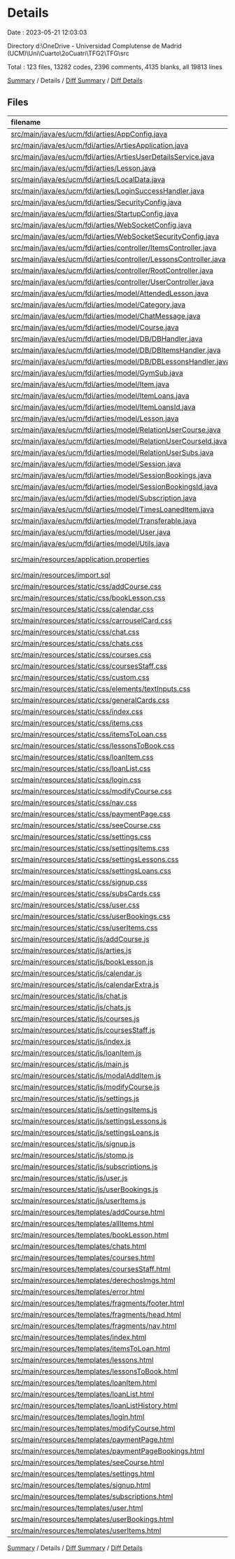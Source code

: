 # Details

Date : 2023-05-21 12:03:03

Directory d:\\OneDrive - Universidad Complutense de Madrid (UCM)\\Uni\\Cuarto\\2oCuatri\\TFG2\\TFG\\src

Total : 123 files,  13282 codes, 2396 comments, 4135 blanks, all 19813 lines

[Summary](results.md) / Details / [Diff Summary](diff.md) / [Diff Details](diff-details.md)

## Files
| filename | language | code | comment | blank | total |
| :--- | :--- | ---: | ---: | ---: | ---: |
| [src/main/java/es/ucm/fdi/arties/AppConfig.java](/src/main/java/es/ucm/fdi/arties/AppConfig.java) | Java | 36 | 56 | 14 | 106 |
| [src/main/java/es/ucm/fdi/arties/ArtiesApplication.java](/src/main/java/es/ucm/fdi/arties/ArtiesApplication.java) | Java | 9 | 0 | 5 | 14 |
| [src/main/java/es/ucm/fdi/arties/ArtiesUserDetailsService.java](/src/main/java/es/ucm/fdi/arties/ArtiesUserDetailsService.java) | Java | 36 | 4 | 9 | 49 |
| [src/main/java/es/ucm/fdi/arties/Lesson.java](/src/main/java/es/ucm/fdi/arties/Lesson.java) | Java | 3 | 0 | 3 | 6 |
| [src/main/java/es/ucm/fdi/arties/LocalData.java](/src/main/java/es/ucm/fdi/arties/LocalData.java) | Java | 32 | 26 | 7 | 65 |
| [src/main/java/es/ucm/fdi/arties/LoginSuccessHandler.java](/src/main/java/es/ucm/fdi/arties/LoginSuccessHandler.java) | Java | 63 | 30 | 20 | 113 |
| [src/main/java/es/ucm/fdi/arties/SecurityConfig.java](/src/main/java/es/ucm/fdi/arties/SecurityConfig.java) | Java | 41 | 62 | 8 | 111 |
| [src/main/java/es/ucm/fdi/arties/StartupConfig.java](/src/main/java/es/ucm/fdi/arties/StartupConfig.java) | Java | 28 | 7 | 8 | 43 |
| [src/main/java/es/ucm/fdi/arties/WebSocketConfig.java](/src/main/java/es/ucm/fdi/arties/WebSocketConfig.java) | Java | 20 | 6 | 5 | 31 |
| [src/main/java/es/ucm/fdi/arties/WebSocketSecurityConfig.java](/src/main/java/es/ucm/fdi/arties/WebSocketSecurityConfig.java) | Java | 15 | 5 | 5 | 25 |
| [src/main/java/es/ucm/fdi/arties/controller/ItemsController.java](/src/main/java/es/ucm/fdi/arties/controller/ItemsController.java) | Java | 330 | 50 | 150 | 530 |
| [src/main/java/es/ucm/fdi/arties/controller/LessonsController.java](/src/main/java/es/ucm/fdi/arties/controller/LessonsController.java) | Java | 261 | 38 | 107 | 406 |
| [src/main/java/es/ucm/fdi/arties/controller/RootController.java](/src/main/java/es/ucm/fdi/arties/controller/RootController.java) | Java | 578 | 30 | 176 | 784 |
| [src/main/java/es/ucm/fdi/arties/controller/UserController.java](/src/main/java/es/ucm/fdi/arties/controller/UserController.java) | Java | 244 | 61 | 67 | 372 |
| [src/main/java/es/ucm/fdi/arties/model/AttendedLesson.java](/src/main/java/es/ucm/fdi/arties/model/AttendedLesson.java) | Java | 9 | 0 | 4 | 13 |
| [src/main/java/es/ucm/fdi/arties/model/Category.java](/src/main/java/es/ucm/fdi/arties/model/Category.java) | Java | 34 | 0 | 8 | 42 |
| [src/main/java/es/ucm/fdi/arties/model/ChatMessage.java](/src/main/java/es/ucm/fdi/arties/model/ChatMessage.java) | Java | 55 | 0 | 11 | 66 |
| [src/main/java/es/ucm/fdi/arties/model/Course.java](/src/main/java/es/ucm/fdi/arties/model/Course.java) | Java | 49 | 1 | 10 | 60 |
| [src/main/java/es/ucm/fdi/arties/model/DB/DBHandler.java](/src/main/java/es/ucm/fdi/arties/model/DB/DBHandler.java) | Java | 183 | 18 | 53 | 254 |
| [src/main/java/es/ucm/fdi/arties/model/DB/DBItemsHandler.java](/src/main/java/es/ucm/fdi/arties/model/DB/DBItemsHandler.java) | Java | 128 | 42 | 61 | 231 |
| [src/main/java/es/ucm/fdi/arties/model/DB/DBLessonsHandler.java](/src/main/java/es/ucm/fdi/arties/model/DB/DBLessonsHandler.java) | Java | 179 | 30 | 87 | 296 |
| [src/main/java/es/ucm/fdi/arties/model/GymSub.java](/src/main/java/es/ucm/fdi/arties/model/GymSub.java) | Java | 36 | 8 | 10 | 54 |
| [src/main/java/es/ucm/fdi/arties/model/Item.java](/src/main/java/es/ucm/fdi/arties/model/Item.java) | Java | 76 | 4 | 21 | 101 |
| [src/main/java/es/ucm/fdi/arties/model/ItemLoans.java](/src/main/java/es/ucm/fdi/arties/model/ItemLoans.java) | Java | 91 | 8 | 31 | 130 |
| [src/main/java/es/ucm/fdi/arties/model/ItemLoansId.java](/src/main/java/es/ucm/fdi/arties/model/ItemLoansId.java) | Java | 13 | 0 | 6 | 19 |
| [src/main/java/es/ucm/fdi/arties/model/Lesson.java](/src/main/java/es/ucm/fdi/arties/model/Lesson.java) | Java | 102 | 0 | 33 | 135 |
| [src/main/java/es/ucm/fdi/arties/model/RelationUserCourse.java](/src/main/java/es/ucm/fdi/arties/model/RelationUserCourse.java) | Java | 32 | 0 | 14 | 46 |
| [src/main/java/es/ucm/fdi/arties/model/RelationUserCourseId.java](/src/main/java/es/ucm/fdi/arties/model/RelationUserCourseId.java) | Java | 16 | 0 | 7 | 23 |
| [src/main/java/es/ucm/fdi/arties/model/RelationUserSubs.java](/src/main/java/es/ucm/fdi/arties/model/RelationUserSubs.java) | Java | 9 | 0 | 4 | 13 |
| [src/main/java/es/ucm/fdi/arties/model/Session.java](/src/main/java/es/ucm/fdi/arties/model/Session.java) | Java | 60 | 26 | 29 | 115 |
| [src/main/java/es/ucm/fdi/arties/model/SessionBookings.java](/src/main/java/es/ucm/fdi/arties/model/SessionBookings.java) | Java | 18 | 0 | 13 | 31 |
| [src/main/java/es/ucm/fdi/arties/model/SessionBookingsId.java](/src/main/java/es/ucm/fdi/arties/model/SessionBookingsId.java) | Java | 13 | 0 | 6 | 19 |
| [src/main/java/es/ucm/fdi/arties/model/Subscription.java](/src/main/java/es/ucm/fdi/arties/model/Subscription.java) | Java | 6 | 0 | 2 | 8 |
| [src/main/java/es/ucm/fdi/arties/model/TimesLoanedItem.java](/src/main/java/es/ucm/fdi/arties/model/TimesLoanedItem.java) | Java | 9 | 0 | 5 | 14 |
| [src/main/java/es/ucm/fdi/arties/model/Transferable.java](/src/main/java/es/ucm/fdi/arties/model/Transferable.java) | Java | 4 | 3 | 2 | 9 |
| [src/main/java/es/ucm/fdi/arties/model/User.java](/src/main/java/es/ucm/fdi/arties/model/User.java) | Java | 301 | 23 | 74 | 398 |
| [src/main/java/es/ucm/fdi/arties/model/Utils.java](/src/main/java/es/ucm/fdi/arties/model/Utils.java) | Java | 59 | 0 | 13 | 72 |
| [src/main/resources/application.properties](/src/main/resources/application.properties) | Java Properties | 24 | 17 | 10 | 51 |
| [src/main/resources/import.sql](/src/main/resources/import.sql) | SQL | 204 | 54 | 97 | 355 |
| [src/main/resources/static/css/addCourse.css](/src/main/resources/static/css/addCourse.css) | CSS | 87 | 8 | 21 | 116 |
| [src/main/resources/static/css/bookLesson.css](/src/main/resources/static/css/bookLesson.css) | CSS | 125 | 14 | 49 | 188 |
| [src/main/resources/static/css/calendar.css](/src/main/resources/static/css/calendar.css) | CSS | 346 | 315 | 65 | 726 |
| [src/main/resources/static/css/carrouselCard.css](/src/main/resources/static/css/carrouselCard.css) | CSS | 57 | 33 | 15 | 105 |
| [src/main/resources/static/css/chat.css](/src/main/resources/static/css/chat.css) | CSS | 303 | 35 | 58 | 396 |
| [src/main/resources/static/css/chats.css](/src/main/resources/static/css/chats.css) | CSS | 179 | 18 | 32 | 229 |
| [src/main/resources/static/css/courses.css](/src/main/resources/static/css/courses.css) | CSS | 115 | 38 | 42 | 195 |
| [src/main/resources/static/css/coursesStaff.css](/src/main/resources/static/css/coursesStaff.css) | CSS | 3 | 0 | 0 | 3 |
| [src/main/resources/static/css/custom.css](/src/main/resources/static/css/custom.css) | CSS | 72 | 22 | 38 | 132 |
| [src/main/resources/static/css/elements/textInputs.css](/src/main/resources/static/css/elements/textInputs.css) | CSS | 52 | 4 | 2 | 58 |
| [src/main/resources/static/css/generalCards.css](/src/main/resources/static/css/generalCards.css) | CSS | 195 | 71 | 53 | 319 |
| [src/main/resources/static/css/index.css](/src/main/resources/static/css/index.css) | CSS | 352 | 38 | 110 | 500 |
| [src/main/resources/static/css/items.css](/src/main/resources/static/css/items.css) | CSS | 31 | 13 | 9 | 53 |
| [src/main/resources/static/css/itemsToLoan.css](/src/main/resources/static/css/itemsToLoan.css) | CSS | 144 | 66 | 39 | 249 |
| [src/main/resources/static/css/lessonsToBook.css](/src/main/resources/static/css/lessonsToBook.css) | CSS | 13 | 6 | 7 | 26 |
| [src/main/resources/static/css/loanItem.css](/src/main/resources/static/css/loanItem.css) | CSS | 128 | 14 | 54 | 196 |
| [src/main/resources/static/css/loanList.css](/src/main/resources/static/css/loanList.css) | CSS | 6 | 0 | 4 | 10 |
| [src/main/resources/static/css/login.css](/src/main/resources/static/css/login.css) | CSS | 27 | 0 | 5 | 32 |
| [src/main/resources/static/css/modifyCourse.css](/src/main/resources/static/css/modifyCourse.css) | CSS | 23 | 13 | 8 | 44 |
| [src/main/resources/static/css/nav.css](/src/main/resources/static/css/nav.css) | CSS | 10 | 0 | 2 | 12 |
| [src/main/resources/static/css/paymentPage.css](/src/main/resources/static/css/paymentPage.css) | CSS | 40 | 0 | 10 | 50 |
| [src/main/resources/static/css/seeCourse.css](/src/main/resources/static/css/seeCourse.css) | CSS | 69 | 8 | 21 | 98 |
| [src/main/resources/static/css/settings.css](/src/main/resources/static/css/settings.css) | CSS | 231 | 41 | 53 | 325 |
| [src/main/resources/static/css/settingsItems.css](/src/main/resources/static/css/settingsItems.css) | CSS | 87 | 6 | 22 | 115 |
| [src/main/resources/static/css/settingsLessons.css](/src/main/resources/static/css/settingsLessons.css) | CSS | 149 | 10 | 46 | 205 |
| [src/main/resources/static/css/settingsLoans.css](/src/main/resources/static/css/settingsLoans.css) | CSS | 72 | 12 | 23 | 107 |
| [src/main/resources/static/css/signup.css](/src/main/resources/static/css/signup.css) | CSS | 38 | 0 | 7 | 45 |
| [src/main/resources/static/css/subsCards.css](/src/main/resources/static/css/subsCards.css) | CSS | 195 | 14 | 28 | 237 |
| [src/main/resources/static/css/user.css](/src/main/resources/static/css/user.css) | CSS | 159 | 25 | 35 | 219 |
| [src/main/resources/static/css/userBookings.css](/src/main/resources/static/css/userBookings.css) | CSS | 31 | 6 | 10 | 47 |
| [src/main/resources/static/css/userItems.css](/src/main/resources/static/css/userItems.css) | CSS | 46 | 4 | 21 | 71 |
| [src/main/resources/static/js/addCourse.js](/src/main/resources/static/js/addCourse.js) | JavaScript | 116 | 18 | 35 | 169 |
| [src/main/resources/static/js/arties.js](/src/main/resources/static/js/arties.js) | JavaScript | 228 | 92 | 30 | 350 |
| [src/main/resources/static/js/bookLesson.js](/src/main/resources/static/js/bookLesson.js) | JavaScript | 180 | 19 | 84 | 283 |
| [src/main/resources/static/js/calendar.js](/src/main/resources/static/js/calendar.js) | JavaScript | 348 | 118 | 118 | 584 |
| [src/main/resources/static/js/calendarExtra.js](/src/main/resources/static/js/calendarExtra.js) | JavaScript | 43 | 14 | 21 | 78 |
| [src/main/resources/static/js/chat.js](/src/main/resources/static/js/chat.js) | JavaScript | 269 | 13 | 78 | 360 |
| [src/main/resources/static/js/chats.js](/src/main/resources/static/js/chats.js) | JavaScript | 163 | 5 | 39 | 207 |
| [src/main/resources/static/js/courses.js](/src/main/resources/static/js/courses.js) | JavaScript | 16 | 0 | 7 | 23 |
| [src/main/resources/static/js/coursesStaff.js](/src/main/resources/static/js/coursesStaff.js) | JavaScript | 12 | 0 | 5 | 17 |
| [src/main/resources/static/js/index.js](/src/main/resources/static/js/index.js) | JavaScript | 58 | 12 | 39 | 109 |
| [src/main/resources/static/js/loanItem.js](/src/main/resources/static/js/loanItem.js) | JavaScript | 98 | 23 | 59 | 180 |
| [src/main/resources/static/js/main.js](/src/main/resources/static/js/main.js) | JavaScript | 37 | 3 | 11 | 51 |
| [src/main/resources/static/js/modalAddItem.js](/src/main/resources/static/js/modalAddItem.js) | JavaScript | 40 | 3 | 22 | 65 |
| [src/main/resources/static/js/modifyCourse.js](/src/main/resources/static/js/modifyCourse.js) | JavaScript | 115 | 9 | 28 | 152 |
| [src/main/resources/static/js/settings.js](/src/main/resources/static/js/settings.js) | JavaScript | 308 | 22 | 74 | 404 |
| [src/main/resources/static/js/settingsItems.js](/src/main/resources/static/js/settingsItems.js) | JavaScript | 213 | 18 | 103 | 334 |
| [src/main/resources/static/js/settingsLessons.js](/src/main/resources/static/js/settingsLessons.js) | JavaScript | 445 | 32 | 186 | 663 |
| [src/main/resources/static/js/settingsLoans.js](/src/main/resources/static/js/settingsLoans.js) | JavaScript | 61 | 33 | 31 | 125 |
| [src/main/resources/static/js/signup.js](/src/main/resources/static/js/signup.js) | JavaScript | 46 | 4 | 11 | 61 |
| [src/main/resources/static/js/stomp.js](/src/main/resources/static/js/stomp.js) | JavaScript | 611 | 8 | 42 | 661 |
| [src/main/resources/static/js/subscriptions.js](/src/main/resources/static/js/subscriptions.js) | JavaScript | 47 | 3 | 11 | 61 |
| [src/main/resources/static/js/user.js](/src/main/resources/static/js/user.js) | JavaScript | 84 | 4 | 22 | 110 |
| [src/main/resources/static/js/userBookings.js](/src/main/resources/static/js/userBookings.js) | JavaScript | 15 | 0 | 14 | 29 |
| [src/main/resources/static/js/userItems.js](/src/main/resources/static/js/userItems.js) | JavaScript | 9 | 3 | 6 | 18 |
| [src/main/resources/templates/addCourse.html](/src/main/resources/templates/addCourse.html) | HTML | 73 | 6 | 24 | 103 |
| [src/main/resources/templates/allItems.html](/src/main/resources/templates/allItems.html) | HTML | 39 | 14 | 24 | 77 |
| [src/main/resources/templates/bookLesson.html](/src/main/resources/templates/bookLesson.html) | HTML | 87 | 27 | 39 | 153 |
| [src/main/resources/templates/chats.html](/src/main/resources/templates/chats.html) | HTML | 112 | 2 | 18 | 132 |
| [src/main/resources/templates/courses.html](/src/main/resources/templates/courses.html) | HTML | 171 | 6 | 45 | 222 |
| [src/main/resources/templates/coursesStaff.html](/src/main/resources/templates/coursesStaff.html) | HTML | 77 | 3 | 18 | 98 |
| [src/main/resources/templates/derechosImgs.html](/src/main/resources/templates/derechosImgs.html) | HTML | 41 | 5 | 32 | 78 |
| [src/main/resources/templates/error.html](/src/main/resources/templates/error.html) | HTML | 91 | 3 | 13 | 107 |
| [src/main/resources/templates/fragments/footer.html](/src/main/resources/templates/fragments/footer.html) | HTML | 98 | 6 | 24 | 128 |
| [src/main/resources/templates/fragments/head.html](/src/main/resources/templates/fragments/head.html) | HTML | 36 | 0 | 5 | 41 |
| [src/main/resources/templates/fragments/nav.html](/src/main/resources/templates/fragments/nav.html) | HTML | 107 | 15 | 30 | 152 |
| [src/main/resources/templates/index.html](/src/main/resources/templates/index.html) | HTML | 156 | 71 | 118 | 345 |
| [src/main/resources/templates/itemsToLoan.html](/src/main/resources/templates/itemsToLoan.html) | HTML | 46 | 14 | 25 | 85 |
| [src/main/resources/templates/lessons.html](/src/main/resources/templates/lessons.html) | HTML | 11 | 1 | 6 | 18 |
| [src/main/resources/templates/lessonsToBook.html](/src/main/resources/templates/lessonsToBook.html) | HTML | 48 | 20 | 33 | 101 |
| [src/main/resources/templates/loanItem.html](/src/main/resources/templates/loanItem.html) | HTML | 118 | 203 | 63 | 384 |
| [src/main/resources/templates/loanList.html](/src/main/resources/templates/loanList.html) | HTML | 81 | 7 | 30 | 118 |
| [src/main/resources/templates/loanListHistory.html](/src/main/resources/templates/loanListHistory.html) | HTML | 79 | 8 | 30 | 117 |
| [src/main/resources/templates/login.html](/src/main/resources/templates/login.html) | HTML | 26 | 0 | 5 | 31 |
| [src/main/resources/templates/modifyCourse.html](/src/main/resources/templates/modifyCourse.html) | HTML | 91 | 7 | 25 | 123 |
| [src/main/resources/templates/paymentPage.html](/src/main/resources/templates/paymentPage.html) | HTML | 53 | 1 | 13 | 67 |
| [src/main/resources/templates/paymentPageBookings.html](/src/main/resources/templates/paymentPageBookings.html) | HTML | 70 | 1 | 23 | 94 |
| [src/main/resources/templates/seeCourse.html](/src/main/resources/templates/seeCourse.html) | HTML | 43 | 3 | 16 | 62 |
| [src/main/resources/templates/settings.html](/src/main/resources/templates/settings.html) | HTML | 691 | 29 | 189 | 909 |
| [src/main/resources/templates/signup.html](/src/main/resources/templates/signup.html) | HTML | 77 | 0 | 13 | 90 |
| [src/main/resources/templates/subscriptions.html](/src/main/resources/templates/subscriptions.html) | HTML | 87 | 10 | 12 | 109 |
| [src/main/resources/templates/user.html](/src/main/resources/templates/user.html) | HTML | 193 | 3 | 33 | 229 |
| [src/main/resources/templates/userBookings.html](/src/main/resources/templates/userBookings.html) | HTML | 52 | 28 | 33 | 113 |
| [src/main/resources/templates/userItems.html](/src/main/resources/templates/userItems.html) | HTML | 75 | 4 | 36 | 115 |

[Summary](results.md) / Details / [Diff Summary](diff.md) / [Diff Details](diff-details.md)